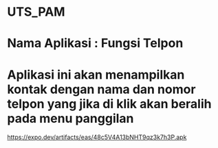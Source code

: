# UTS_PAM
# Nama Aplikasi : Fungsi Telpon
# Aplikasi ini akan menampilkan kontak dengan nama dan nomor telpon yang jika di klik akan beralih pada menu panggilan
https://expo.dev/artifacts/eas/48c5V4A13bNHT9qz3k7h3P.apk
